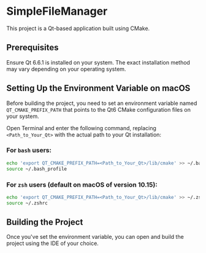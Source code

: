 # SimpleFileManager

This project is a Qt-based application built using CMake.

## Prerequisites

Ensure Qt 6.6.1 is installed on your system. The exact installation method may vary depending on your operating system.

## Setting Up the Environment Variable on macOS

Before building the project, you need to set an environment variable named `QT_CMAKE_PREFIX_PATH` that points to the Qt6 CMake configuration files on your system.

Open Terminal and enter the following command, replacing `<Path_to_Your_Qt>` with the actual path to your Qt installation:

### For `bash` users:

```bash
echo 'export QT_CMAKE_PREFIX_PATH=<Path_to_Your_Qt>/lib/cmake' >> ~/.bash_profile
source ~/.bash_profile
```

### For `zsh` users (default on macOS of version 10.15):

```zsh
echo 'export QT_CMAKE_PREFIX_PATH=<Path_to_Your_Qt>/lib/cmake' >> ~/.zshrc
source ~/.zshrc
```

## Building the Project
Once you've set the environment variable, you can open and build the project using the IDE of your choice.

